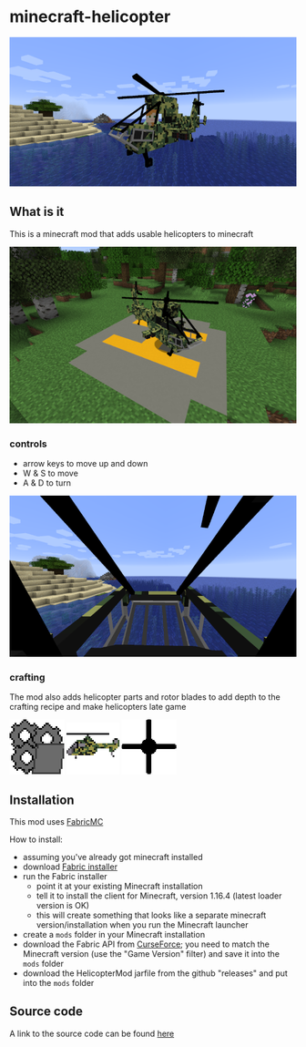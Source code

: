 # minecraft-helicopter

![helicopter screenshot](doc/heli_screenshot_4_cropped.png)

## What is it
This is a minecraft mod that adds usable helicopters to minecraft

![helicopter screenshot](doc/heli_screenshot_2_cropped.png)

### controls
- arrow keys to move up and down
- W & S to move
- A & D to turn

![helicopter screenshot](doc/heli_screenshot_6_cropped.png)

### crafting
The mod also adds helicopter parts and rotor blades to add depth
to the crafting recipe and make helicopters late game

![helicopter part](doc/helicopter_part.png)
![helicopter icon](doc/helicopter.png)
![helicopter rotor blades](doc/helicopter_rotors.png)


## Installation
This mod uses [FabricMC](https://fabricmc.net/)

How to install:
- assuming you've already got minecraft installed
- download [Fabric installer](https://fabricmc.net/use/)
- run the Fabric installer
  - point it at your existing Minecraft installation
  - tell it to install the client for Minecraft, version 1.16.4 (latest loader version is OK)
  - this will create something that looks like a separate minecraft version/installation 
    when you run the Minecraft launcher
- create a `mods` folder in your Minecraft installation
- download the Fabric API from
  [CurseForce](https://www.curseforge.com/minecraft/mc-mods/fabric-api/files/all); you
  need to match the Minecraft version (use the "Game Version" filter) 
  and save it into the `mods` folder
- download the HelicopterMod jarfile from the github "releases" and put into the `mods` folder
  

## Source code
A link to the source code can be found [here](https://github.com/brunokirby/minecraft-helicopter)

